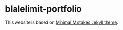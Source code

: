 # blalelimit-portfolio
This website is based on [Minimal Mistakes Jekyll theme](https://mmistakes.github.io/minimal-mistakes/).
